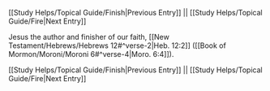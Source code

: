 [[Study Helps/Topical Guide/Finish|Previous Entry]]  ||  [[Study Helps/Topical Guide/Fire|Next Entry]]

 Jesus the author and finisher of our faith, [[New Testament/Hebrews/Hebrews 12#^verse-2|Heb. 12:2]] ([[Book of Mormon/Moroni/Moroni 6#^verse-4|Moro. 6:4]]).

[[Study Helps/Topical Guide/Finish|Previous Entry]]  ||  [[Study Helps/Topical Guide/Fire|Next Entry]]